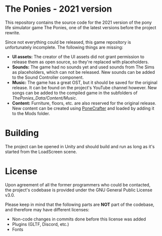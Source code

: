 # The Ponies - 2021 version
This repository contains the source code for the 2021 version of the pony life simulator game The Ponies, one of the latest versions before the project rewrite.

Since not everything could be released, this game repository is unfortunately incomplete.
The following things are missing:

- **UI assets:** The creator of the UI assets did not grant permission to release them as open source, so they're replaced with placeholders.
- **Sounds:** The game had no sounds yet and used sounds from The Sims as placeholders, which can not be released. New sounds can be added to the Sound Controller component.
- **Music:** The game has a great OST, but it should be saved for the original release. It can be found on the project's YouTube channel however. New songs can be added to the compiled game in the subfolders of *ThePonies_Data/Content/Music*.
- **Content:** Furniture, floors, etc. are also reserved for the original release. New content can be created using [PoneCrafter](https://github.com/ThePonies/PoneCrafter) and loaded by adding it to the Mods folder.

# Building
The project can be opened in Unity and should build and run as long as it's started from the LoadScreen scene.

# License
Upon agreement of all the former programmers who could be contacted, the project's codebase is provided under the GNU General Public License v3.0.

Please keep in mind that the following parts are **NOT** part of the codebase, and therefore may have different licenses:
- Non-code changes in commits done before this license was added
- Plugins (GLTF, Discord, etc.)
- Fonts